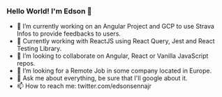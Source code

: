 ### Hello World! I'm Edson 👋

<!--
**edsonsenna/edsonsenna** is a ✨ _special_ ✨ repository because its `README.md` (this file) appears on your GitHub profile.

Here are some ideas to get you started:-->

- 🔭  I’m currently working on an Angular Project and GCP to use Strava Infos to provide feedbacks to users.
- 🌱  Currently working with ReactJS using React Query, Jest and React Testing Library.
- 👯  I’m looking to collaborate on Angular, React or Vanilla JavaScript repos.
- 🤔  I’m looking for a Remote Job in some company located in Europe.
- 💬  Ask me about everything, be sure that I'll google about it.
- 📫  How to reach me: twitter.com/edsonsennajr

